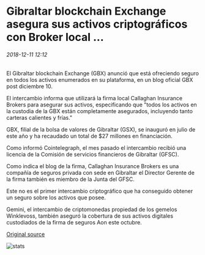 # Gibraltar blockchain Exchange asegura sus activos criptográficos con Broker local ...

###### 2018-12-11 12:12

El Gibraltar blockchain Exchange (GBX) anunció que está ofreciendo seguro en todos los activos enumerados en su plataforma, en un blog oficial GBX post diciembre 10.

El intercambio informa que utilizará la firma local Callaghan Insurance Brokers para asegurar sus activos, especificando que "todos los activos en la custodia de la GBX están completamente asegurados, incluyendo tanto carteras calientes y frías."

GBX, filial de la bolsa de valores de Gibraltar (GSX), se inauguró en julio de este año y ha recaudado un total de $27 millones en financiación.

Como informó Cointelegraph, el mes pasado el intercambio recibió una licencia de la Comisión de servicios financieros de Gibraltar (GFSC).

Como indica el blog de la firma, Callaghan Insurance Brokers es una compañía de seguros privada con sede en Gibraltar el Director Gerente de la firma también es miembro de la Junta del GFSC.

Este no es el primer intercambio criptográfico que ha conseguido obtener un seguro sobre los activos que posee.

Gemini, el intercambio de criptomonedas propiedad de los gemelos Winklevoss, también aseguró la cobertura de sus activos digitales custodiados de la firma de seguros Aon este octubre.

[Original source](https://cointelegraph.com/news/gibraltar-blockchain-exchange-insures-its-crypto-assets-with-local-broker)

![stats](https://c.statcounter.com/11760860/0/a89fa40b/1/ "stats")
